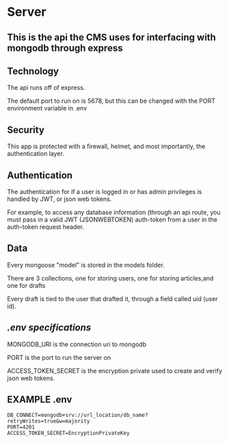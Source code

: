 # Server

## This is the api the CMS uses for interfacing with mongodb through express

## Technology

The api runs off of express.

The default port to run on is 5678, but this can be changed with the PORT environment variable in .env

## Security

This app is protected with a firewall, helmet, and most importantly, the authentication layer.

## Authentication

The authentication for if a user is logged in or has admin privileges is handled by JWT, or json web tokens.

For example, to access any database information (through an api route, you must pass in a valid JWT (JSONWEBTOKEN) auth-token from a user in the auth-token request header.

## Data

Every mongoose "model" is stored in the models folder.

There are 3 collections, one for storing users, one for storing articles,and one for drafts

Every draft is tied to the user that drafted it, through a field called uid (user id).

## _.env specifications_

MONGODB_URI is the connection uri to mongodb

PORT is the port to run the server on

ACCESS_TOKEN_SECRET is the encryption private used to create and verify json web tokens.

## **EXAMPLE .env**

```
DB_CONNECT=mongodb+srv://url_location/db_name?retryWrites=true&w=majority
PORT=4201
ACCESS_TOKEN_SECRET=EncryptionPrivateKey
```
